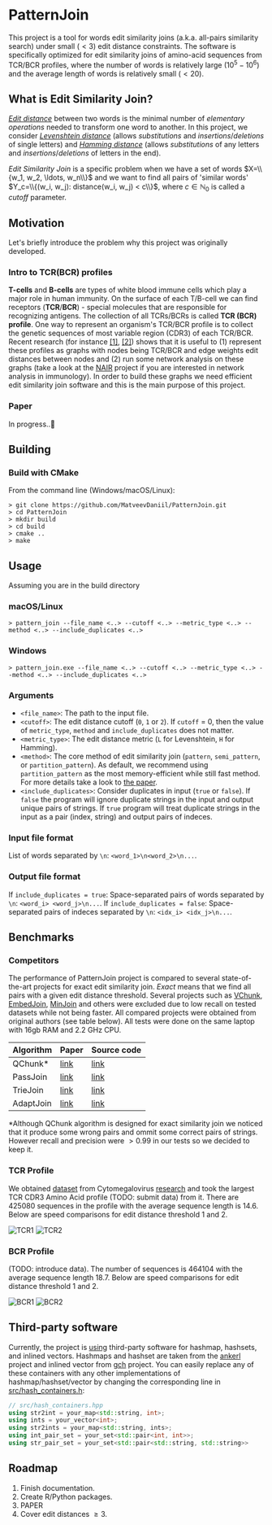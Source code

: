 # PatternJoin
This project is a tool for words edit similarity joins (a.k.a. all-pairs similarity search) under small ($< 3$) edit distance constraints. The software is specifically optimized for edit similarity joins of amino-acid sequences from TCR/BCR profiles, where the number of words is relatively large ($10^5-10^6$) and the average length of words is relatively small ($< 20$). 

## What is Edit Similarity Join?
[_Edit distance_](https://en.wikipedia.org/w/index.php?search=Edit+distance&title=Special:Search&ns0=1) between two words is the minimal number of _elementary operations_ needed to transform one word to another. In this project, we consider [_Levenshtein distance_](https://en.wikipedia.org/wiki/Levenshtein_distance) (allows _substitutions_ and _insertions_/_deletions_ of single letters) and [_Hamming distance_](https://en.wikipedia.org/wiki/Hamming_distance) (allows _substitutions_ of any letters and _insertions_/_deletions_ of letters in the end). 

_Edit Similarity Join_ is a specific problem when we have a set of words $X=\\{w_1, w_2, \ldots, w_n\\}$ and we want to find all pairs of 'similar words' $Y_c=\\{(w_i, w_j): distance(w_i, w_j) < c\\}$, where $c \in \mathbb{N}_0$ is called a _cutoff_ parameter.

## Motivation
Let's briefly introduce the problem why this project was originally developed.

### Intro to TCR(BCR) profiles 
__T-cells__ and __B-cells__ are types of white blood immune cells which play a major role in human immunity. On the surface of each T/B-cell we can find receptors (__TCR__/__BCR__) - special molecules that are responsible for recognizing antigens. The collection of all TCRs/BCRs is called __TCR (BCR) profile__. One way to represent an organism's TCR/BCR profile is to collect the genetic sequences of most variable region (CDR3) of each TCR/BCR. Recent research (for instance [[1]](https://www.nature.com/articles/s41467-019-09278-8), [[2]](https://academic.oup.com/bioinformatics/article/36/6/1731/5686386)) shows that it is useful to (1) represent these profiles as graphs with nodes being TCR/BCR and edge weights edit distances between nodes and (2) run some network analysis on these graphs (take a look at the [NAIR](https://github.com/mlizhangx/Network-Analysis-for-Repertoire-Sequencing-) project if you are interested in network analysis in immunology). In order to build these graphs we need efficient edit similarity join software and this is the main purpose of this project.

### Paper
In progress..🧙

## Building
### Build with CMake
From the command line (Windows/macOS/Linux):

```shell
> git clone https://github.com/MatveevDaniil/PatternJoin.git
> cd PatternJoin
> mkdir build
> cd build
> cmake ..
> make
```

## Usage
Assuming you are in the build directory 

### macOS/Linux
```shell
> pattern_join --file_name <..> --cutoff <..> --metric_type <..> --method <..> --include_duplicates <..>
```

### Windows
```shell
> pattern_join.exe --file_name <..> --cutoff <..> --metric_type <..> --method <..> --include_duplicates <..>
```

### Arguments
- `<file_name>`: The path to the input file.
- `<cutoff>`: The edit distance cutoff (`0`, `1` or `2`). If `cutoff` = 0, then the value of `metric_type`, `method` and `include_duplicates` does not matter.
- `<metric_type>`: The edit distance metric (`L` for Levenshtein, `H` for Hamming).
- `<method>`: The core method of edit similarity join (`pattern`, `semi_pattern`, or `partition_pattern`). As default, we recommend using `partition_pattern` as the most memory-efficient while still fast method. For more details take a look to [the paper](#paper).
- `<include_duplicates>`: Consider duplicates in input (`true` or `false`). If `false` the program will ignore duplicate strings in the input and output unique pairs of strings. If `true` program will treat duplicate strings in the input as a pair (index, string) and output pairs of indeces. 

### Input file format
List of words separated by `\n`: `<word_1>\n<word_2>\n...`.

### Output file format
If `include_duplicates = true`: Space-separated pairs of words separated by `\n`: `<word_i> <word_j>\n...`.
If `include_duplicates = false`: Space-separated pairs of indeces separated by `\n`: `<idx_i> <idx_j>\n...`.


## Benchmarks

### Competitors

The performance of PatternJoin project is compared to several state-of-the-art projects for exact edit similarity join. _Exact_ means that we find all pairs with a given edit distance threshold. Several projects such as [VChunk](https://ieeexplore.ieee.org/abstract/document/6185552/?casa_token=zAqsGVomnc4AAAAA:GGe97Nbo3rq-9wMIm8PpkhaORdiupmJW84Vrn6fxNwNCx__9gEMUlDmQDkHVoJTk7Y5cJs8fEQ), [EmbedJoin](https://arxiv.org/abs/1702.00093), [MinJoin](https://dl.acm.org/doi/abs/10.1145/3292500.3330853) and others were excluded due to low recall on tested datasets while not being faster. All compared projects were obtained from original authors (see table below). All tests were done on the same laptop with 16gb RAM and 2.2 GHz CPU.

| Algorithm | Paper | Source code |
|-----------|-------|------|
| QChunk*   | [link](https://dl.acm.org/doi/epdf/10.1145/1989323.1989431) | [link](https://github.com/qinbill/Qchunk) |
| PassJoin  | [link](https://arxiv.org/abs/1111.7171) | [link](https://people.csail.mit.edu/dongdeng/projects/passjoin/index.html) |
| TrieJoin  | [link](https://dl.acm.org/doi/abs/10.14778/1920841.1920992?casa_token=JuyEtjPjmwcAAAAA:CUi9JS3yn6aYXWeQAUKYi5oU5uMhhBX-6xcPibecFmz3A9LubNjrjg5RWr30zWW51I8xZOP_GhNk) | [link](https://www2.cs.sfu.ca/~jnwang/projects/triejoin/) |
| AdaptJoin | [link](https://www2.cs.sfu.ca/~jnwang/papers/sigmod2012-adaptjoin.pdf) | [link](https://www2.cs.sfu.ca/~jnwang/projects/adapt/) |

*Although QChunk algorithm is designed for exact similarity join we noticed that it produce some wrong pairs and ommit some correct pairs of strings. However recall and precision were $>0.99$ in our tests so we decided to keep it. 
### TCR Profile
We obtained [dataset](https://clients.adaptivebiotech.com/pub/Emerson-2017-NatGen) from Cytomegalovirus [research](https://www.nature.com/articles/ng.3822) and took the largest TCR CDR3 Amino Acid profile (TODO: submit data) from it. There are $425080$ sequences in the profile with the average sequence length is $14.6$. Below are speed comparisons for edit distance threshold 1 and 2.

<!-- <div style="display: flex; justify-content: space-between;">
    <img src="benchmarks/chart_TCR_1.png" alt="Edit distance 1" style="width: 45%;">
    <img src="benchmarks/chart_TCR_2.png" alt="Edit distance 2" style="width: 45%;">
</div> -->
![TCR1](benchmarks/chart_TCR_1.png)
![TCR2](benchmarks/chart_TCR_2.png)

### BCR Profile
(TODO: introduce data). The number of sequences is $464104$ with the average sequence length $18.7$. Below are speed comparisons for edit distance threshold 1 and 2. 

<!-- <div style="display: flex; justify-content: space-between;">
    <img src="benchmarks/chart_BCR_1.png" alt="Edit distance 1" style="width: 45%;">
    <img src="benchmarks/chart_BCR_2.png" alt="Edit distance 2" style="width: 45%;">
</div> -->
![BCR1](benchmarks/chart_BCR_1.png)
![BCR2](benchmarks/chart_BCR_2.png)


## Third-party software
Currently, the project is [using](./thirdparty/) third-party software for hashmap, hashsets, and inlined vectors. 
Hashmaps and hashset are taken from the [ankerl](https://github.com/martinus/unordered_dense) project and inlined vector from [gch](https://github.com/gharveymn/small_vector) project.
You can easily replace any of these containers with any other implementations of hashmap/hashset/vector by changing the corresponding line in [src/hash_containers.h](./src/hash_containers.hpp#L7-L11):
```c++
// src/hash_containers.hpp
using str2int = your_map<std::string, int>;
using ints = your_vector<int>;
using str2ints = your_map<std::string, ints>;
using int_pair_set = your_set<std::pair<int, int>>;
using str_pair_set = your_set<std::pair<std::string, std::string>>
```

## Roadmap
1. Finish documentation.
2. Create R/Python packages.
3. PAPER
4. Cover edit distances $\geq 3$.